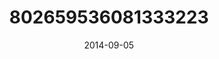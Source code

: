 ---
title: "802659536081333223"
image: "2014-09-05 18.08.14 802659536081333223_46248401"
date: "2014-09-05"
type: "photo"
---